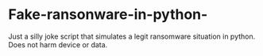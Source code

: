 # Fake-ransonware-in-python-
Just a silly joke script that simulates a legit ransomware situation in python. Does not harm device or data. 
